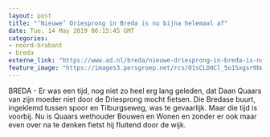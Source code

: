 ```yaml
---
layout: post
title: "‘Nieuwe’ Driesprong in Breda is nu bijna helemaal af"
date: Tue, 14 May 2019 06:15:45 GMT
categories: 
- noord-brabant 
- breda 
externe_link: "https://www.ad.nl/breda/nieuwe-driesprong-in-breda-is-nu-bijna-helemaal-af~ab23e6e5/"
feature_image: "https://images3.persgroep.net/rcs/O1sCLD0Cl_5o1Sxgsr9bWMK6uoQ/diocontent/148258385/_fitwidth/400/?appId=21791a8992982cd8da851550a453bd7f&quality=0.7"
---
```


BREDA - Er was een tijd, nog niet zo heel erg lang geleden, dat Daan Quaars van zijn moeder niet door de Driesprong mocht fietsen. Die Bredase buurt, ingeklemd tussen spoor en Tilburgseweg, was te gevaarlijk. Maar die tijd is voorbij. Nu is Quaars wethouder Bouwen en Wonen en zonder er ook maar even over na te denken fietst hij fluitend door de wijk.
